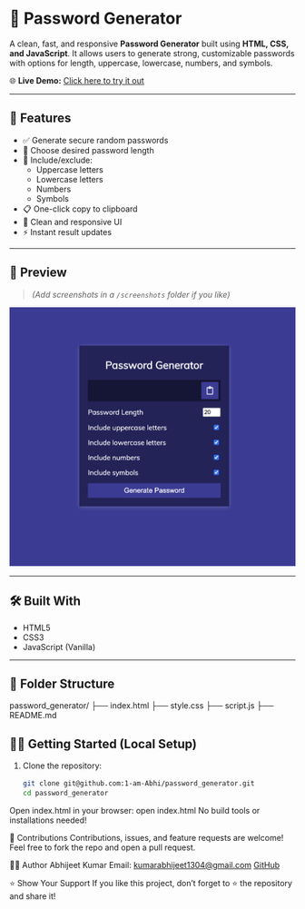 # 🔐 Password Generator

A clean, fast, and responsive **Password Generator** built using **HTML, CSS, and JavaScript**. It allows users to generate strong, customizable passwords with options for length, uppercase, lowercase, numbers, and symbols.

🌐 **Live Demo:** [Click here to try it out](https://1-am-Abhi.github.io/password_generator/)

---

## 🚀 Features

- ✅ Generate secure random passwords
- 🔢 Choose desired password length
- 🔡 Include/exclude:
  - Uppercase letters
  - Lowercase letters
  - Numbers
  - Symbols
- 📋 One-click copy to clipboard
- 🎨 Clean and responsive UI
- ⚡ Instant result updates

---

## 📸 Preview

> *(Add screenshots in a `/screenshots` folder if you like)*

![Screenshot of Password Generator](./Password_generator1.png)

---

## 🛠️ Built With

- HTML5
- CSS3
- JavaScript (Vanilla)

---

## 📁 Folder Structure

password_generator/
├── index.html
├── style.css
├── script.js
├── README.md

## 🧑‍💻 Getting Started (Local Setup)

1. Clone the repository:
   ```bash
   git clone git@github.com:1-am-Abhi/password_generator.git
   cd password_generator
Open index.html in your browser:
open index.html
No build tools or installations needed!

🤝 Contributions
Contributions, issues, and feature requests are welcome!
Feel free to fork the repo and open a pull request.

🙋‍♂️ Author
Abhijeet Kumar
Email: kumarabhijeet1304@gmail.com
[GitHub](https://github.com/1-am-Abhi)

⭐️ Show Your Support
If you like this project, don’t forget to ⭐️ the repository and share it!

